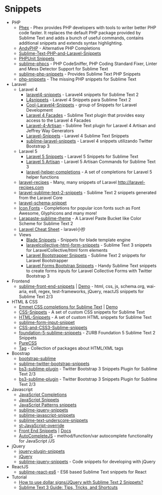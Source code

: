 # Snippets
- PHP
    - [Phex](https://florian.ec/phex/) - Phex provides PHP developers with tools to writer better PHP code faster. It replaces the default PHP package provided by Sublime Text and adds a bunch of useful commands, contains additional snippets and extends syntax highlighting.
    - [AndyPHP](https://goo.gl/ghKnZJ) - Alternative PHP Completions
    - [Sublime-Text-PHP-and-Laravel-Snippets](http://goo.gl/O5rgQ6)
    - [PHPUnit Snippets](http://goo.gl/sCktRi)
    - [sublime-phpcs](http://goo.gl/rAeO1w) - PHP CodeSniffer, PHP Coding Standard Fixer, Linter and Mess Detector Support for Sublime Text
    - [sublime-php-snippets](https://goo.gl/0xojK3) - Provides Sublime Text PHP Snippets
    - [php-snippets](http://goo.gl/40lg0U) - The missing PHP snippets for Sublime Text
- Laravel
    - Laravel 4
        - [laravel4-snippets](http://goo.gl/3l4935) - Laravel4 snippets for Sublime Text 2
        - [L4snippets](http://goo.gl/3N74WD) - Laravel 4 Snippets para Sublime Text 2
        - [Cool-Laravel4-Snippets](http://goo.gl/5n19m5) - group of Snippets for Laravel Development
        - [Laravel 4 Facades](https://goo.gl/Glx1TQ) - Sublime Text plugin that provides easy access to the Laravel 4 Facades
        - [Laravel-4-Artisan](https://goo.gl/g3A8Vm) - Sublime Text plugin for Laravel 4 Artisan and Jeffrey Way Generators
        - [Laravel-Snippets](http://goo.gl/Iz32pq) - Laravel 4 Sublime Text Snippets
        - [sublime-laravel-snippets](http://goo.gl/Xgp3J5) - Laravel 4 snippets utilizando Twitter Bootstrap 3
    - Laravel 5
        - [Laravel 5 Snippets](https://goo.gl/7Sri6o) - Laravel 5 Snippets for Sublime Text
        - [Laravel 5 Artisan](https://goo.gl/5sYbHK) - Laravel 5 Artisan Commands for Sublime Text 3
        - [laravel-helper-completions](https://goo.gl/XFihRP) - A set of completions for Laravel 5 helper functions
    - [laravel-recipes](http://goo.gl/5eh0Yt) - Many, many snippets of Laravel http://laravel-recipes.com
    - [laravel-sublime-text-2-snippets](http://goo.gl/VrpJDe) - Sublime Text 2 snippets generated from the Laravel Core
    - [laravel-schema-snippet](http://goo.gl/4EYczi)
    - [Icon Fonts](http://goo.gl/UwOvUH) - Completions for popular icon fonts such as Font Awesome, Glyphicons and many more!
    - [Larapaste-sublime-theme](https://goo.gl/GNvJ0z) - A Laravel Paste Bucket like Color Scheme for Sublime Text 2
    - [Laravel Cheat Sheet](https://goo.gl/brqJeX) - laravel小抄
    - Views
        - [Blade Snippets](http://goo.gl/KvqTww) - Snippets for blade template engine
        - [laravelcollective-html-form-snippets](https://goo.gl/Gh1kGg) - Sublime Text 3 snippets for LaravelCollective/html form elements
        - [Laravel Bootstrapper Snippets](https://goo.gl/zetlbH) - Sublime Text 2 snippets for Laravel Bootstrapper
        - [Laravel Forms Bootstrap Snippets](https://goo.gl/yPAacl) - Handy Sublime Text snippets to create forms inputs for Laravel Collective Forms with Twitter Bootstrap 3
- Frontend
    - [sublime-front-end-snippets](https://goo.gl/GF1xDf) | [Demo](https://goo.gl/ZAYPzy) - html, css, js, schema.org, wai-aria, es6, regex, test-frameworks, jQuery, reactJS snippets for Sublime Text 2/3
- HTML & CSS
    - [Emmet CSS completions for Sublime Text](https://goo.gl/bggWnb) | [Demo](http://goo.gl/cgJBbi)
    - [CSS-Snippets](http://goo.gl/3MWxpq) - A set of custom CSS snippets for Sublime Text
    - [HTML-Snippets](http://goo.gl/jen2PN) - A set of custom HTML snippets for Sublime Text
    - [sublime-form-input-snippet](http://goo.gl/zZnXw6)
    - [CSS-and-CSS3-Sublime-snippets](http://goo.gl/YgAfCS)
    - [foundation-5-sublime-snippets](http://goo.gl/Q2hURU) - ZURB Foundation 5 Sublime Text 2 Snippets
    - [PureCSS](http://goo.gl/jG2Pdh)
    - [Tag](http://goo.gl/lZ8sq2) - Collection of packages about HTML/XML tags
- Boostrap
    - [bootstrap-sublime](http://goo.gl/Y8RgqH)
    - [sublime-twitter-bootstrap-snippets](http://goo.gl/U1Njzf)
    - [bs3-sublime-plugin](http://goo.gl/m3JC1t) - Twitter Bootstrap 3 Snippets Plugin for Sublime Text 2/3
    - [bs3-sublime-plugin](https://goo.gl/Zw44bz) - Twitter Bootstrap 3 Snippets Plugin for Sublime Text 2/3
- Javascript
    - [JavaScript Completions](https://goo.gl/e9Qx0e)
    - [JavaScript Snippets](http://goo.gl/mqkZPT)
    - [JavaScript Patterns snippets](http://goo.gl/WHXebc)
    - [sublime-jquery-snippets](http://goo.gl/oh97bZ)
    - [sublime-javascript-snippets](http://goo.gl/z48ARw)
    - [sublime-text-underscore-snippets](http://goo.gl/ijQolZ)
    - [st-JavaScript-override](http://goo.gl/uZ3DSP)
    - [Front End Snippets](http://goo.gl/TQsIIi) | [Docs](http://goo.gl/IruWun)
    - [AutoCompleteJS](https://goo.gl/PRJlS0) - method/function/var autocomplete functionality for JavaScript /JS
- jQuery
    - [jquery-plugin-snippets](http://goo.gl/NNVXML)
    - [jQuery](http://goo.gl/oqD4ls)
    - [sublime-jquery-snippets](https://goo.gl/qF3db3) - Code snippets for developing with jQuery
- ReactJS
    - [sublime-react-es6](https://goo.gl/Qji2Ja) - ES6 based Sublime Text snippets for React
- Tutorial
    - [How to use dollar signs/JQuery with Sublime Text 2 Snippets?](http://goo.gl/WlZx2m)
    - [Sublime Text 3 Guide: Tips, Tricks, and Shortcuts](https://goo.gl/ZdnEZY)
